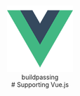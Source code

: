 <div align=center><img width="150" height="150" src="https://github.com/wucheng818/tstest/raw/master/src/assets/logo.png"/></div>
<div align=center><div><span bgcolor=#CCCCCC>build</span><span bgcolor=#CCCCCC>passing</span></div></div>
<div align=center>
    # Supporting Vue.js
</div>
